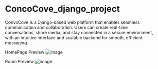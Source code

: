 # ConcoCove_django_project
ConvoCove is a Django-based web platform that enables seamless communication and collaboration. Users can create real-time conversations, share media, and stay connected in a secure environment, with an intuitive interface and scalable backend for smooth, efficient messaging.

HomePage Preview
![image](https://github.com/user-attachments/assets/9c483dbc-a567-4fe0-98a9-51a901ea2945)

Room Preview
![image](https://github.com/user-attachments/assets/b1c30d52-103c-48f6-ae43-d03228eb15e3)
